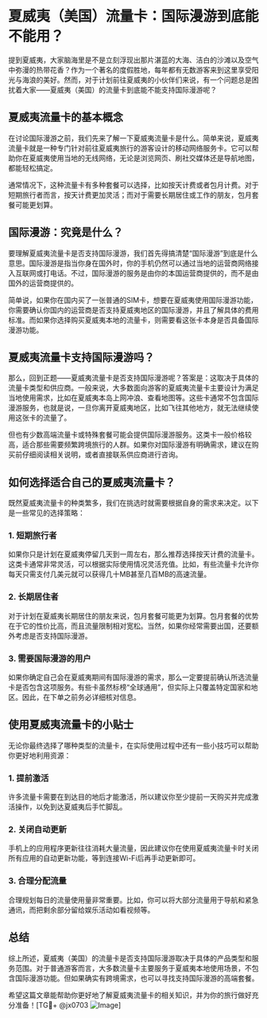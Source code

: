 # 夏威夷（美国）流量卡：国际漫游到底能不能用？

提到夏威夷，大家脑海里是不是立刻浮现出那片湛蓝的大海、洁白的沙滩以及空气中弥漫的热带花香？作为一个著名的度假胜地，每年都有无数游客来到这里享受阳光与海浪的美好。然而，对于计划前往夏威夷的小伙伴们来说，有一个问题总是困扰着大家——夏威夷（美国）的流量卡到底能不能支持国际漫游呢？

## 夏威夷流量卡的基本概念

在讨论国际漫游之前，我们先来了解一下夏威夷流量卡是什么。简单来说，夏威夷流量卡就是一种专门针对前往夏威夷旅行的游客设计的移动网络服务卡。它可以帮助你在夏威夷使用当地的无线网络，无论是浏览网页、刷社交媒体还是导航地图，都能轻松搞定。

通常情况下，这种流量卡有多种套餐可以选择，比如按天计费或者包月计费。对于短期旅行者而言，按天计费更加灵活；而对于需要长期居住或工作的朋友，包月套餐可能更划算。

## 国际漫游：究竟是什么？

要理解夏威夷流量卡是否支持国际漫游，我们首先得搞清楚“国际漫游”到底是什么意思。国际漫游是指当你身在国外时，你的手机仍然可以通过当地的运营商网络接入互联网或打电话。不过，国际漫游的服务是由你的本国运营商提供的，而不是由国外的运营商提供的。

简单说，如果你在国内买了一张普通的SIM卡，想要在夏威夷使用国际漫游功能，你需要确认你国内的运营商是否支持夏威夷地区的国际漫游，并且了解具体的费用标准。而如果你选择购买夏威夷本地的流量卡，则需要看这张卡本身是否具备国际漫游功能。

## 夏威夷流量卡支持国际漫游吗？

那么，回到正题——夏威夷流量卡是否支持国际漫游呢？答案是：这取决于具体的流量卡类型和供应商。一般来说，大多数面向游客的夏威夷流量卡主要设计为满足当地使用需求，比如在夏威夷本岛上网冲浪、查看地图等。这些卡通常不包含国际漫游服务，也就是说，一旦你离开夏威夷地区，比如飞往其他地方，就无法继续使用这张卡的流量了。

但也有少数高端流量卡或特殊套餐可能会提供国际漫游服务。这类卡一般价格较高，适合那些需要频繁跨境旅行的人群。如果你对国际漫游有明确需求，建议在购买前仔细阅读相关说明，或者直接联系供应商进行咨询。

## 如何选择适合自己的夏威夷流量卡？

既然夏威夷流量卡的种类繁多，我们在挑选时就需要根据自身的需求来决定。以下是一些常见的选择策略：

### 1. 短期旅行者
如果你只是计划在夏威夷停留几天到一周左右，那么推荐选择按天计费的流量卡。这类卡通常非常灵活，可以根据实际使用情况灵活充值。比如，有些流量卡允许你每天只需支付几美元就可以获得几十MB甚至几百MB的高速流量。

### 2. 长期居住者
对于计划在夏威夷长期居住的朋友来说，包月套餐可能更为划算。包月套餐的优势在于它的性价比高，而且流量限制相对宽松。当然，如果你经常需要出国，还要额外考虑是否支持国际漫游。

### 3. 需要国际漫游的用户
如果你确定自己会在夏威夷期间有国际漫游的需求，那么一定要提前确认所选流量卡是否包含这项服务。有些卡虽然标榜“全球通用”，但实际上只覆盖特定国家和地区。因此，在下单之前务必详细核对信息。

## 使用夏威夷流量卡的小贴士

无论你最终选择了哪种类型的流量卡，在实际使用过程中还有一些小技巧可以帮助你更好地利用资源：

### 1. 提前激活
许多流量卡需要在到达目的地后才能激活，所以建议你至少提前一天购买并完成激活操作，以免到达夏威夷后手忙脚乱。

### 2. 关闭自动更新
手机上的应用程序更新往往消耗大量流量，因此建议你在使用夏威夷流量卡时关闭所有应用的自动更新功能，等到连接Wi-Fi后再手动更新即可。

### 3. 合理分配流量
合理规划每日的流量使用量非常重要。比如，你可以将大部分流量用于导航和紧急通讯，而把剩余部分留给娱乐活动如看视频等。

## 总结

综上所述，夏威夷（美国）的流量卡是否支持国际漫游取决于具体的产品类型和服务范围。对于普通游客而言，大多数流量卡主要服务于夏威夷本地使用场景，不包含国际漫游功能。但如果确实有跨境需求，也可以寻找支持国际漫游的高端套餐。

希望这篇文章能帮助你更好地了解夏威夷流量卡的相关知识，并为你的旅行做好充分准备！[TG💪+ @jx0703 ![Image](https://github.com/user-attachments/assets/dbca1d08-cadb-493c-b0ec-ad6f7a83f270)]